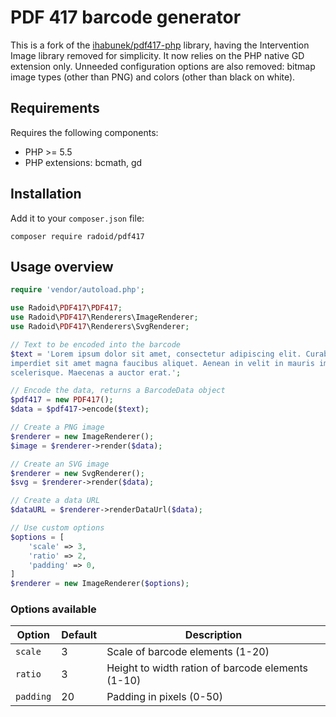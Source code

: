 PDF 417 barcode generator
=========================

This is a fork of the [ihabunek/pdf417-php](https://github.com/ihabunek/pdf417-php/) library,
having the Intervention Image library removed for simplicity.
It now relies on the PHP native GD extension only.
Unneeded configuration options are also removed:
bitmap image types (other than PNG) and colors (other than black on white).

Requirements
------------

Requires the following components:

* PHP >= 5.5
* PHP extensions: bcmath, gd

Installation
------------

Add it to your `composer.json` file:

```
composer require radoid/pdf417
```

Usage overview
--------------

```php
require 'vendor/autoload.php';

use Radoid\PDF417\PDF417;
use Radoid\PDF417\Renderers\ImageRenderer;
use Radoid\PDF417\Renderers\SvgRenderer;

// Text to be encoded into the barcode
$text = 'Lorem ipsum dolor sit amet, consectetur adipiscing elit. Curabitur
imperdiet sit amet magna faucibus aliquet. Aenean in velit in mauris imperdiet
scelerisque. Maecenas a auctor erat.';

// Encode the data, returns a BarcodeData object
$pdf417 = new PDF417();
$data = $pdf417->encode($text);

// Create a PNG image
$renderer = new ImageRenderer();
$image = $renderer->render($data);

// Create an SVG image
$renderer = new SvgRenderer();
$svg = $renderer->render($data);

// Create a data URL
$dataURL = $renderer->renderDataUrl($data);

// Use custom options
$options = [
	'scale' => 3,
	'ratio' => 2,
	'padding' => 0,
]
$renderer = new ImageRenderer($options);
```

### Options available

| Option    | Default | Description                                       |
|-----------|---------|---------------------------------------------------|
| `scale`   | 3       | Scale of barcode elements (1-20)                  |
| `ratio`   | 3       | Height to width ration of barcode elements (1-10) |
| `padding` | 20      | Padding in pixels (0-50)                          |
